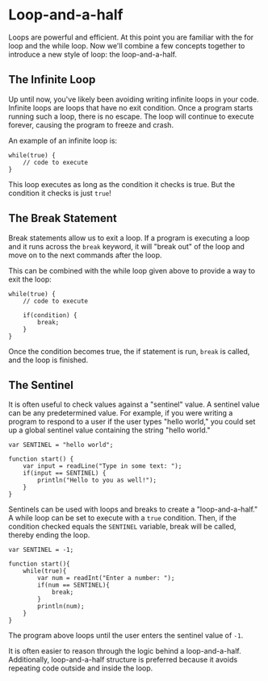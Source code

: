 # Loop-and-a-half

Loops are powerful and efficient. At this point you are familiar with the for loop and the while loop.
Now we'll combine a few concepts together to introduce a new style of loop: the loop-and-a-half.

## The Infinite Loop

Up until now, you've likely been avoiding writing infinite loops in your code. Infinite loops are loops that have no exit condition.
Once a program starts running such a loop, there is no escape. The loop will continue to execute forever, causing the program to freeze and crash.

An example of an infinite loop is:

```
while(true) {
    // code to execute
}
```

This loop executes as long as the condition it checks is true. But the condition it checks is just `true`!

## The Break Statement

Break statements allow us to exit a loop. If a program is executing a loop and it runs across the `break` keyword,
it will "break out" of the loop and move on to the next commands after the loop.

This can be combined with the while loop given above to provide a way to exit the loop:

```
while(true) {
    // code to execute
    
    if(condition) {
        break;
    }
}
```

Once the condition becomes true, the if statement is run, `break` is called, and the loop is finished.

## The Sentinel

It is often useful to check values against a "sentinel" value. A sentinel value can be any predetermined value.
For example, if you were writing a program to respond to a user if the user types "hello world,"
you could set up a global sentinel value containing the string "hello world."

```
var SENTINEL = "hello world";

function start() {
    var input = readLine("Type in some text: ");
    if(input == SENTINEL) {
        println("Hello to you as well!");
    }
}
```

Sentinels can be used with loops and breaks to create a "loop-and-a-half." A while loop can be set to execute with a
`true` condition. Then, if the condition checked equals the `SENTINEL` variable, break will be called, thereby 
ending the loop.

```
var SENTINEL = -1;

function start(){
    while(true){
        var num = readInt("Enter a number: ");
        if(num == SENTINEL){
            break;
        }
        println(num);
    }
}
```

The program above loops until the user enters the sentinel value of `-1`.

It is often easier to reason through the logic behind a loop-and-a-half. 
Additionally, loop-and-a-half structure is preferred because it avoids repeating code outside and inside the loop. 

